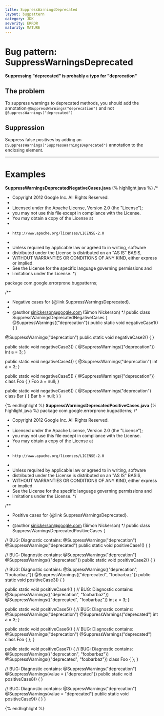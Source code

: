 ```yaml
---
title: SuppressWarningsDeprecated
layout: bugpattern
category: JDK
severity: ERROR
maturity: MATURE
---
```


# Bug pattern: SuppressWarningsDeprecated
__Suppressing "deprecated" is probably a typo for "deprecation"__

## The problem
To suppress warnings to deprecated methods, you should add the annotation
`@SuppressWarnings("deprecation")`
and not
`@SuppressWarnings("deprecated")`

## Suppression
Suppress false positives by adding an `@SuppressWarnings("SuppressWarningsDeprecated")` annotation to the enclosing element.

----------

# Examples
__SuppressWarningsDeprecatedNegativeCases.java__
{% highlight java %}
/*
 * Copyright 2012 Google Inc. All Rights Reserved.
 *
 * Licensed under the Apache License, Version 2.0 (the "License");
 * you may not use this file except in compliance with the License.
 * You may obtain a copy of the License at
 *
 *     http://www.apache.org/licenses/LICENSE-2.0
 *
 * Unless required by applicable law or agreed to in writing, software
 * distributed under the License is distributed on an "AS IS" BASIS,
 * WITHOUT WARRANTIES OR CONDITIONS OF ANY KIND, either express or implied.
 * See the License for the specific language governing permissions and
 * limitations under the License.
 */

package com.google.errorprone.bugpatterns;

/**
 * Negative cases for {@link SuppressWarningsDeprecated}.
 * 
 * @author sjnickerson@google.com (Simon Nickerson)
 */
public class SuppressWarningsDeprecatedNegativeCases {
  @SuppressWarnings({"deprecation"})
  public static void negativeCase1() {
  }
  
  @SuppressWarnings("deprecation")
  public static void negativeCase2() {
  }
  
  public static void negativeCase3() {
    @SuppressWarnings({"deprecation"})
    int a = 3;
  }
  
  public static void negativeCase4() {
    @SuppressWarnings("deprecation")
    int a = 3;
  }
  
  public static void negativeCase5() {
    @SuppressWarnings({"deprecation"})
    class Foo { }
    Foo a = null;
  }
  
  public static void negativeCase6() {
    @SuppressWarnings("deprecation")
    class Bar { }
    Bar b = null;
  }
}

{% endhighlight %}
__SuppressWarningsDeprecatedPositiveCases.java__
{% highlight java %}
package com.google.errorprone.bugpatterns;
/*
 * Copyright 2012 Google Inc. All Rights Reserved.
 *
 * Licensed under the Apache License, Version 2.0 (the "License");
 * you may not use this file except in compliance with the License.
 * You may obtain a copy of the License at
 *
 *     http://www.apache.org/licenses/LICENSE-2.0
 *
 * Unless required by applicable law or agreed to in writing, software
 * distributed under the License is distributed on an "AS IS" BASIS,
 * WITHOUT WARRANTIES OR CONDITIONS OF ANY KIND, either express or implied.
 * See the License for the specific language governing permissions and
 * limitations under the License.
 */

/**
 * Positive cases for {@link SuppressWarningsDeprecated}.
 * 
 * @author sjnickerson@google.com (Simon Nickerson)
 */
public class SuppressWarningsDeprecatedPositiveCases {

  // BUG: Diagnostic contains: @SuppressWarnings("deprecation")
  @SuppressWarnings("deprecated")
  public static void positiveCase1() {
  }
  
  // BUG: Diagnostic contains: @SuppressWarnings("deprecation")
  @SuppressWarnings({"deprecated"})
  public static void positiveCase2() {
  }
  
  // BUG: Diagnostic contains: @SuppressWarnings({"deprecation", "foobarbaz"})
  @SuppressWarnings({"deprecated", "foobarbaz"})
  public static void positiveCase3() {
  }
  
  public static void positiveCase4() {
    // BUG: Diagnostic contains: @SuppressWarnings({"deprecation", "foobarbaz"})
    @SuppressWarnings({"deprecated", "foobarbaz"})
    int a = 3;
  }
  
  public static void positiveCase5() {
    // BUG: Diagnostic contains: @SuppressWarnings("deprecation")
    @SuppressWarnings("deprecated")
    int a = 3;
  }
  
  public static void positiveCase6() {
    // BUG: Diagnostic contains: @SuppressWarnings("deprecation")
    @SuppressWarnings("deprecated")
    class Foo { };
  }
  
  public static void positiveCase7() {
    // BUG: Diagnostic contains: @SuppressWarnings({"deprecation", "foobarbaz"})
    @SuppressWarnings({"deprecated", "foobarbaz"})
    class Foo { };
  }
  
  // BUG: Diagnostic contains: @SuppressWarnings("deprecation")
  @SuppressWarnings(value = {"deprecated"})
  public static void positiveCase8() {
  }
  
  // BUG: Diagnostic contains: @SuppressWarnings("deprecation")
  @SuppressWarnings(value = "deprecated")
  public static void positiveCase9() {
  }
}

{% endhighlight %}
